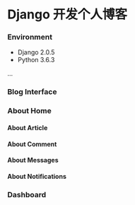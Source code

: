 # Django 开发个人博客

### Environment

+ Django 2.0.5
+ Python 3.6.3

...

### Blog Interface


### About Home

#### About Article



#### About Comment



#### About Messages


#### About Notifications



### Dashboard
